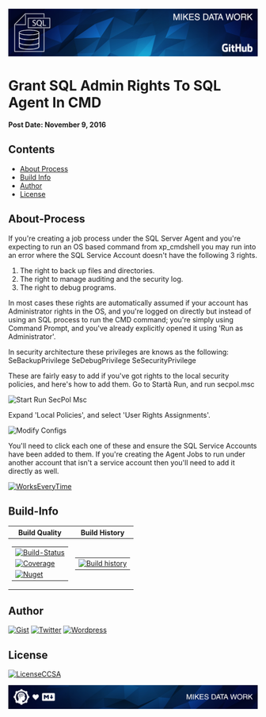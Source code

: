 ![MIKES DATA WORK GIT REPO](https://raw.githubusercontent.com/mikesdatawork/images/master/git_mikes_data_work_banner_01.png "Mikes Data Work")        

# Grant SQL Admin Rights To SQL Agent In CMD
**Post Date: November 9, 2016**        



## Contents    
- [About Process](##About-Process)  
- [Build Info](#Build-Info)  
- [Author](#Author)  
- [License](#License)       

## About-Process

<p>If you're creating a job process under the SQL Server Agent and you're expecting to run an OS based command from xp_cmdshell you may run into an error where the SQL Service Account doesn't have the following 3 rights.
  
1. The right to back up files and directories.
2. The right to manage auditing and the security log.
3. The right to debug programs.

In most cases these rights are automatically assumed if your account has Administrator rights in the OS, and you're logged on directly but instead of using an SQL process to run the CMD command; you're simply using Command Prompt, and you've already explicitly opened it using 'Run as Administrator'.

In security architecture these privileges are knows as the following:
SeBackupPrivilege
SeDebugPrivilege
SeSecurityPrivilege</p>

These are fairly easy to add if you've got rights to the local security policies, and here's how to add them.
Go to Startà Run, and run secpol.msc

![Start Run SecPol Msc]( https://mikesdatawork.files.wordpress.com/2016/11/image0015.png "Local Security Policy")
 
Expand 'Local Policies', and select 'User Rights Assignments'.

![Modify Configs]( https://mikesdatawork.files.wordpress.com/2016/11/image0023.png "Modify Security Policy")
 
You'll need to click each one of these and ensure the SQL Service Accounts have been added to them. If you're creating the Agent Jobs to run under another account that isn't a service account then you'll need to add it directly as well. 


[![WorksEveryTime](https://forthebadge.com/images/badges/60-percent-of-the-time-works-every-time.svg)](https://shitday.de/)

## Build-Info

| Build Quality | Build History |
|--|--|
|<table><tr><td>[![Build-Status](https://ci.appveyor.com/api/projects/status/pjxh5g91jpbh7t84?svg?style=flat-square)](#)</td></tr><tr><td>[![Coverage](https://coveralls.io/repos/github/tygerbytes/ResourceFitness/badge.svg?style=flat-square)](#)</td></tr><tr><td>[![Nuget](https://img.shields.io/nuget/v/TW.Resfit.Core.svg?style=flat-square)](#)</td></tr></table>|<table><tr><td>[![Build history](https://buildstats.info/appveyor/chart/tygerbytes/resourcefitness)](#)</td></tr></table>|

## Author

[![Gist](https://img.shields.io/badge/Gist-MikesDataWork-<COLOR>.svg)](https://gist.github.com/mikesdatawork)
[![Twitter](https://img.shields.io/badge/Twitter-MikesDataWork-<COLOR>.svg)](https://twitter.com/mikesdatawork)
[![Wordpress](https://img.shields.io/badge/Wordpress-MikesDataWork-<COLOR>.svg)](https://mikesdatawork.wordpress.com/)


## License
[![LicenseCCSA](https://img.shields.io/badge/License-CreativeCommonsSA-<COLOR>.svg)](https://creativecommons.org/share-your-work/licensing-types-examples/)

![Mikes Data Work](https://raw.githubusercontent.com/mikesdatawork/images/master/git_mikes_data_work_banner_02.png "Mikes Data Work")


